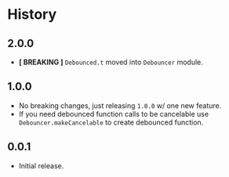 # History

## 2.0.0
- **[ BREAKING ]** `Debounced.t` moved into `Debouncer` module.

## 1.0.0
- No breaking changes, just releasing `1.0.0` w/ one new feature.
- If you need debounced function calls to be cancelable use `Debouncer.makeCancelable` to create debounced function.

## 0.0.1
- Initial release.
